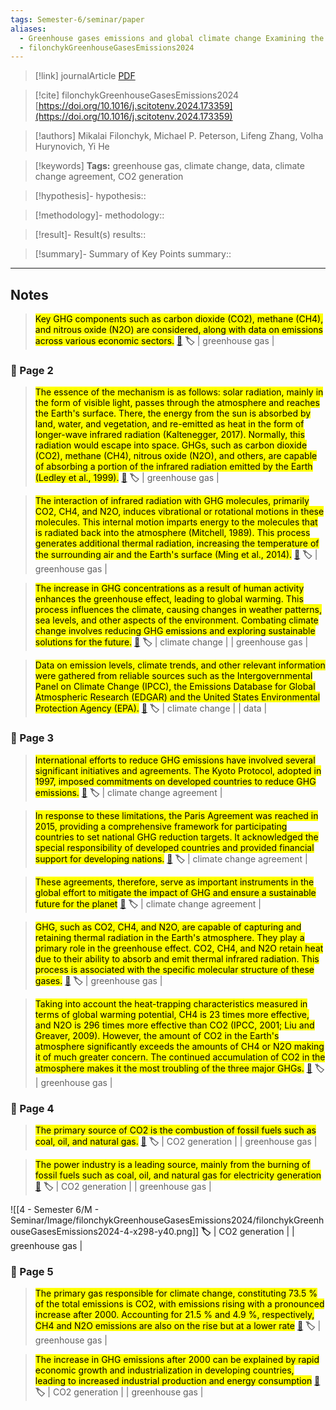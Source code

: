 ```yaml
---
tags: Semester-6/seminar/paper 
aliases: 
  - Greenhouse gases emissions and global climate change Examining the influence of CO2, CH4, and N2O
  - filonchykGreenhouseGasesEmissions2024
---
```


> [!link]
> journalArticle [PDF](zotero://select/library/items/WRTF9L6G)

> [!cite]
> filonchykGreenhouseGasesEmissions2024
> [https://doi.org/10.1016/j.scitotenv.2024.173359](https://doi.org/10.1016/j.scitotenv.2024.173359)

> [!authors]
> Mikalai Filonchyk, Michael P. Peterson, Lifeng Zhang, Volha Hurynovich, Yi He

> [!keywords]
> **Tags:** greenhouse gas,  climate change,  data,  climate change agreement,  CO2 generation

> [!hypothesis]-
> hypothesis:: 

> [!methodology]-
> methodology:: 

> [!result]- Result(s)
> results::

> [!summary]- Summary of Key Points
> summary:: 


---
## Notes


> <mark class="hltr-green">Key GHG components such as carbon dioxide (CO2), methane (CH4), and nitrous oxide (N2O) are considered, along with data on emissions across various economic sectors.</mark> [🔗](zotero://open-pdf/library/items/WRTF9L6G?page=&annotation=GZS5YIA4)
**🏷️** | greenhouse gas | 


### 📍 Page 2

> <mark class="hltr-green">The essence of the mechanism is as follows: solar radiation, mainly in the form of visible light, passes through the atmosphere and reaches the Earth&#39;s surface. There, the energy from the sun is absorbed by land, water, and vegetation, and re-emitted as heat in the form of longer-wave infrared radiation (Kaltenegger, 2017). Normally, this radiation would escape into space. GHGs, such as carbon dioxide (CO2), methane (CH4), nitrous oxide (N2O), and others, are capable of absorbing a portion of the infrared radiation emitted by the Earth (Ledley et al., 1999).</mark> [🔗](zotero://open-pdf/library/items/WRTF9L6G?page=2&annotation=3HIDMTRU)
**🏷️** | greenhouse gas | 

> <mark class="hltr-green">The interaction of infrared radiation with GHG molecules, primarily CO2, CH4, and N2O, induces vibrational or rotational motions in these molecules. This internal motion imparts energy to the molecules that is radiated back into the atmosphere (Mitchell, 1989). This process generates additional thermal radiation, increasing the temperature of the surrounding air and the Earth&#39;s surface (Ming et al., 2014).</mark> [🔗](zotero://open-pdf/library/items/WRTF9L6G?page=2&annotation=9DBJ2RFX)
**🏷️** | greenhouse gas | 

> <mark class="hltr-green">The increase in GHG concentrations as a result of human activity enhances the greenhouse effect, leading to global warming. This process influences the climate, causing changes in weather patterns, sea levels, and other aspects of the environment. Combating climate change involves reducing GHG emissions and exploring sustainable solutions for the future.</mark> [🔗](zotero://open-pdf/library/items/WRTF9L6G?page=2&annotation=SRULT3TB)
**🏷️** | climate change | | greenhouse gas | 

> <mark class="hltr-purple">Data on emission levels, climate trends, and other relevant information were gathered from reliable sources such as the Intergovernmental Panel on Climate Change (IPCC), the Emissions Database for Global Atmospheric Research (EDGAR) and the United States Environmental Protection Agency (EPA).</mark> [🔗](zotero://open-pdf/library/items/WRTF9L6G?page=2&annotation=93DQWXD2)
**🏷️** | climate change | | data | 


### 📍 Page 3

> <mark class="hltr-green">International efforts to reduce GHG emissions have involved several significant initiatives and agreements. The Kyoto Protocol, adopted in 1997, imposed commitments on developed countries to reduce GHG emissions.</mark> [🔗](zotero://open-pdf/library/items/WRTF9L6G?page=3&annotation=WSCXS7IE)
**🏷️** | climate change agreement | 

> <mark class="hltr-green">In response to these limitations, the Paris Agreement was reached in 2015, providing a comprehensive framework for participating countries to set national GHG reduction targets. It acknowledged the special responsibility of developed countries and provided financial support for developing nations.</mark> [🔗](zotero://open-pdf/library/items/WRTF9L6G?page=3&annotation=3IHU4QKV)
**🏷️** | climate change agreement | 

> <mark class="hltr-green">These agreements, therefore, serve as important instruments in the global effort to mitigate the impact of GHG and ensure a sustainable future for the planet</mark> [🔗](zotero://open-pdf/library/items/WRTF9L6G?page=3&annotation=XBPALSYK)
**🏷️** | climate change agreement | 

> <mark class="hltr-green">GHG, such as CO2, CH4, and N2O, are capable of capturing and retaining thermal radiation in the Earth&#39;s atmosphere. They play a primary role in the greenhouse effect. CO2, CH4, and N2O retain heat due to their ability to absorb and emit thermal infrared radiation. This process is associated with the specific molecular structure of these gases.</mark> [🔗](zotero://open-pdf/library/items/WRTF9L6G?page=3&annotation=8K797UCP)
**🏷️** | greenhouse gas | 

> <mark class="hltr-green">Taking into account the heat-trapping characteristics measured in terms of global warming potential, CH4 is 23 times more effective, and N2O is 296 times more effective than CO2 (IPCC, 2001; Liu and Greaver, 2009). However, the amount of CO2 in the Earth&#39;s atmosphere significantly exceeds the amounts of CH4 or N2O making it of much greater concern. The continued accumulation of CO2 in the atmosphere makes it the most troubling of the three major GHGs.</mark> [🔗](zotero://open-pdf/library/items/WRTF9L6G?page=3&annotation=UHNYQ67R)
**🏷️** | greenhouse gas | 


### 📍 Page 4

> <mark class="hltr-green">The primary source of CO2 is the combustion of fossil fuels such as coal, oil, and natural gas.</mark> [🔗](zotero://open-pdf/library/items/WRTF9L6G?page=4&annotation=QFZG7WSE)
**🏷️** | CO2 generation | | greenhouse gas | 

> <mark class="hltr-green">The power industry is a leading source, mainly from the burning of fossil fuels such as coal, oil, and natural gas for electricity generation</mark> [🔗](zotero://open-pdf/library/items/WRTF9L6G?page=4&annotation=4TE48MCA)
**🏷️** | CO2 generation | | greenhouse gas | 

![[4 - Semester 6/M - Seminar/Image/filonchykGreenhouseGasesEmissions2024/filonchykGreenhouseGasesEmissions2024-4-x298-y40.png]]
**🏷️** | CO2 generation | | greenhouse gas | 


### 📍 Page 5

> <mark class="hltr-green">The primary gas responsible for climate change, constituting 73.5 % of the total emissions is CO2, with emissions rising with a pronounced increase after 2000. Accounting for 21.5 % and 4.9 %, respectively, CH4 and N2O emissions are also on the rise but at a lower rate</mark> [🔗](zotero://open-pdf/library/items/WRTF9L6G?page=5&annotation=633XU4L2)
**🏷️** | greenhouse gas | 

> <mark class="hltr-green">The increase in GHG emissions after 2000 can be explained by rapid economic growth and industrialization in developing countries, leading to increased industrial production and energy consumption</mark> [🔗](zotero://open-pdf/library/items/WRTF9L6G?page=5&annotation=H24YZ6I2)
**🏷️** | CO2 generation | | greenhouse gas | 
